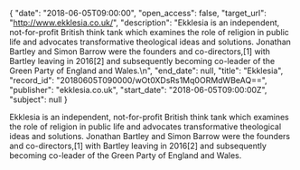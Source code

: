 {
  "date": "2018-06-05T09:00:00", 
  "open_access": false, 
  "target_url": "http://www.ekklesia.co.uk/", 
  "description": "Ekklesia is an independent, not-for-profit British think tank which examines the role of religion in public life and advocates transformative theological ideas and solutions. Jonathan Bartley and Simon Barrow were the founders and co-directors,[1] with Bartley leaving in 2016[2] and subsequently becoming co-leader of the Green Party of England and Wales.\n", 
  "end_date": null, 
  "title": "Ekklesia", 
  "record_id": "20180605T090000/wOt0XDsRs1Mq0ORMdWBeAQ==", 
  "publisher": "ekklesia.co.uk", 
  "start_date": "2018-06-05T09:00:00Z", 
  "subject": null
}

Ekklesia is an independent, not-for-profit British think tank which examines the role of religion in public life and advocates transformative theological ideas and solutions. Jonathan Bartley and Simon Barrow were the founders and co-directors,[1] with Bartley leaving in 2016[2] and subsequently becoming co-leader of the Green Party of England and Wales.
